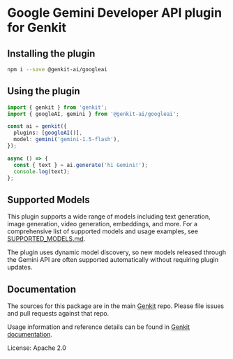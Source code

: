 # Google Gemini Developer API plugin for Genkit

## Installing the plugin

```bash
npm i --save @genkit-ai/googleai
```

## Using the plugin

```ts
import { genkit } from 'genkit';
import { googleAI, gemini } from '@genkit-ai/googleai';

const ai = genkit({
  plugins: [googleAI()],
  model: gemini('gemini-1.5-flash'),
});

async () => {
  const { text } = ai.generate('hi Gemini!');
  console.log(text);
};
```

## Supported Models

This plugin supports a wide range of models including text generation, image generation, video generation, embeddings, and more. For a comprehensive list of supported models and usage examples, see [SUPPORTED_MODELS.md](./SUPPORTED_MODELS.md).

The plugin uses dynamic model discovery, so new models released through the Gemini API are often supported automatically without requiring plugin updates.

## Documentation

The sources for this package are in the main [Genkit](https://github.com/firebase/genkit) repo. Please file issues and pull requests against that repo.

Usage information and reference details can be found in [Genkit documentation](https://genkit.dev/docs/plugins/google-genai/).

License: Apache 2.0
